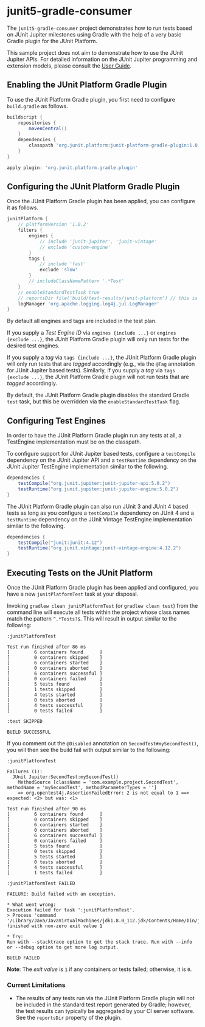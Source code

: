 # junit5-gradle-consumer

The `junit5-gradle-consumer` project demonstrates how to run tests based on
JUnit Jupiter milestones using Gradle with the help of a very basic Gradle plugin
for the JUnit Platform.

This sample project does not aim to demonstrate how to use the JUnit Jupiter APIs.
For detailed  information on the JUnit Jupiter programming and extension models,
please consult the [User Guide](http://junit.org/junit5/docs/current/user-guide/).

## Enabling the JUnit Platform Gradle Plugin

To use the JUnit Platform Gradle plugin, you first need to configure `build.gradle` as follows.

```groovy
buildscript {
	repositories {
		mavenCentral()
	}
	dependencies {
		classpath 'org.junit.platform:junit-platform-gradle-plugin:1.0.2'
	}
}

apply plugin: 'org.junit.platform.gradle.plugin'
```

## Configuring the JUnit Platform Gradle Plugin

Once the JUnit Platform Gradle plugin has been applied, you can configure it as follows.

```groovy
junitPlatform {
	// platformVersion '1.0.2'
	filters {
		engines {
			// include 'junit-jupiter', 'junit-vintage'
			// exclude 'custom-engine'
		}
		tags {
			// include 'fast'
			exclude 'slow'
		}
		// includeClassNamePattern '.*Test'
	}
	// enableStandardTestTask true
	// reportsDir file('build/test-results/junit-platform') // this is the default
	logManager 'org.apache.logging.log4j.jul.LogManager'
}
```

By default all engines and tags are included in the test plan.

If you supply a _Test Engine ID_ via `engines {include ...}` or `engines {exclude ...}`,
the JUnit Platform Gradle plugin will only run tests for the desired test engines.

If you supply a _tag_ via `tags {include ...}`, the JUnit Platform Gradle plugin will only
run tests that are _tagged_ accordingly (e.g., via the `@Tag` annotation for
JUnit Jupiter based tests). Similarly, if you supply a _tag_ via `tags {exclude ...}`,
the JUnit Platform Gradle plugin will not run tests that are _tagged_ accordingly.

By default, the JUnit Platform Gradle plugin disables the standard Gradle `test` task, but
this be overridden via the `enableStandardTestTask` flag.

## Configuring Test Engines

In order to have the JUnit Platform Gradle plugin run any tests at all, a TestEngine
implementation must be on the classpath.

To configure support for JUnit Jupiter based tests, configure a `testCompile` dependency
on the JUnit Jupiter API and a `testRuntime` dependency on the JUnit Jupiter TestEngine
implementation similar to the following.

```groovy
dependencies {
	testCompile("org.junit.jupiter:junit-jupiter-api:5.0.2")
	testRuntime("org.junit.jupiter:junit-jupiter-engine:5.0.2")
}
```

The JUnit Platform Gradle plugin can also run JUnit 3 and JUnit 4 based tests as long as you
configure a `testCompile` dependency on JUnit 4 and a `testRuntime` dependency on the
JUnit Vintage TestEngine implementation similar to the following.

```groovy
dependencies {
	testCompile("junit:junit:4.12")
	testRuntime("org.junit.vintage:junit-vintage-engine:4.12.2")
}
```

## Executing Tests on the JUnit Platform

Once the JUnit Platform Gradle plugin has been applied and configured, you have a new
`junitPlatformTest` task at your disposal.

Invoking `gradlew clean junitPlatformTest` (or `gradlew clean test`) from the command
line will execute all tests within the project whose class names match the pattern
`^.*Tests?$`. This will result in output similar to the following:

```
:junitPlatformTest

Test run finished after 86 ms
[         6 containers found      ]
[         0 containers skipped    ]
[         6 containers started    ]
[         0 containers aborted    ]
[         6 containers successful ]
[         0 containers failed     ]
[         5 tests found           ]
[         1 tests skipped         ]
[         4 tests started         ]
[         0 tests aborted         ]
[         4 tests successful      ]
[         0 tests failed          ]

:test SKIPPED

BUILD SUCCESSFUL
```

If you comment out the `@Disabled` annotation on `SecondTest#mySecondTest()`, you will
then see the build fail with output similar to the following:

```
:junitPlatformTest

Failures (1):
  JUnit Jupiter:SecondTest:mySecondTest()
    MethodSource [className = 'com.example.project.SecondTest', methodName = 'mySecondTest', methodParameterTypes = '']
    => org.opentest4j.AssertionFailedError: 2 is not equal to 1 ==> expected: <2> but was: <1>

Test run finished after 90 ms
[         6 containers found      ]
[         0 containers skipped    ]
[         6 containers started    ]
[         0 containers aborted    ]
[         6 containers successful ]
[         0 containers failed     ]
[         5 tests found           ]
[         0 tests skipped         ]
[         5 tests started         ]
[         0 tests aborted         ]
[         4 tests successful      ]
[         1 tests failed          ]

:junitPlatformTest FAILED

FAILURE: Build failed with an exception.

* What went wrong:
Execution failed for task ':junitPlatformTest'.
> Process 'command '/Library/Java/JavaVirtualMachines/jdk1.8.0_112.jdk/Contents/Home/bin/java'' finished with non-zero exit value 1

* Try:
Run with --stacktrace option to get the stack trace. Run with --info or --debug option to get more log output.

BUILD FAILED
```

**Note**: The _exit value_ is `1` if any containers or tests failed; otherwise, it is `0`.

### Current Limitations

- The results of any tests run via the JUnit Platform Gradle plugin will not be included
  in the standard test report generated by Gradle; however, the test results
  can typically be aggregated by your CI server software. See the `reportsDir` property of the plugin.
